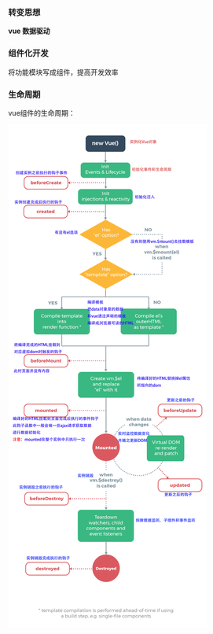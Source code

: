 ### 转变思想

**vue   数据驱动**



### 组件化开发

将功能模块写成组件，提高开发效率



### 生命周期

vue组件的生命周期：

![](/assets/vue生命周期.jpg)



